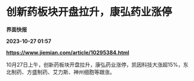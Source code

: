 # 创新药板块开盘拉升，康弘药业涨停
**界面快报**

**2023-10-27 01:57**

**https://www.jiemian.com/article/10295384.html**

10月27日上午，创新药板块开盘拉升，康弘药业涨停，凯因科技大涨超15%，东北制药、方盛制药、艾力斯、神州细胞等跟涨。